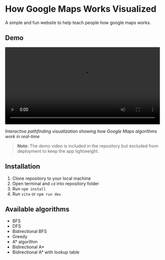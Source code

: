 <h1>How Google Maps Works Visualized</h1>

A simple and fun website to help teach people how google maps works.

## Demo

<video width="100%" controls>
  <source src="demo.mp4" type="video/mp4">
  Your browser does not support the video tag.
</video>

*Interactive pathfinding visualization showing how Google Maps algorithms work in real-time*

> **Note**: The demo video is included in the repository but excluded from deployment to keep the app lightweight.

## Installation
1. Clone repository to your local machine
2. Open terminal and `cd` into repository folder
3. Run `npm install`
4. Run `vite` or `npm run dev`

## Available algorithms
- BFS
- DFS
- Bidirectional BFS
- Greedy
- A* algorithm
- Bidirectional A*
- Bidirectional A* with lookup table
